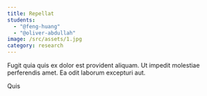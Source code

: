 ```yaml
---
title: Repellat
students:
  - "@feng-huang"
  - "@oliver-abdullah"
image: /src/assets/1.jpg
category: research
---
```

Fugit quia quis ex dolor est provident aliquam. Ut impedit molestiae perferendis amet. Ea odit laborum excepturi aut.

Quis
